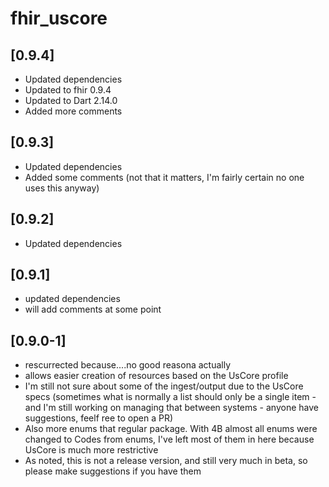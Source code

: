 # fhir_uscore

## [0.9.4]

* Updated dependencies
* Updated to fhir 0.9.4
* Updated to Dart 2.14.0
* Added more comments

## [0.9.3]

* Updated dependencies
* Added some comments (not that it matters, I'm fairly certain no one uses this anyway)

## [0.9.2]

* Updated dependencies

## [0.9.1]

* updated dependencies
* will add comments at some point

## [0.9.0-1]

* rescurrected because....no good reasona actually
* allows easier creation of resources based on the UsCore profile
* I'm still not sure about some of the ingest/output due to the UsCore specs (sometimes what is normally a list should only be a single item - and I'm still working on managing that between systems - anyone have suggestions, feelf ree to open a PR)
* Also more enums that regular package. With 4B almost all enums were changed to Codes from enums, I've left most of them in here because UsCore is much more restrictive
* As noted, this is not a release version, and still very much in beta, so please make suggestions if you have them
